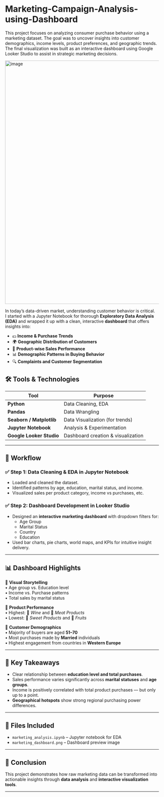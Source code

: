 # Marketing-Campaign-Analysis-using-Dashboard
This project focuses on analyzing consumer purchase behavior using a marketing dataset. The goal was to uncover insights into customer demographics, income levels, product preferences, and geographic trends. The final visualization was built as an interactive dashboard using Google Looker Studio to assist in strategic marketing decisions.

<img width="1062" height="797" alt="image" src="https://github.com/user-attachments/assets/5a48f497-3009-4286-bbda-96e1472568e2" />

In today’s data-driven market, understanding customer behavior is critical.  
I started with a Jupyter Notebook for thorough **Exploratory Data Analysis (EDA)** and wrapped it up with a clean, interactive **dashboard** that offers insights into:

- 💵 **Income & Purchase Trends**
- 🌍 **Geographic Distribution of Customers**
- 🍷 **Product-wise Sales Performance**
- 📊 **Demographic Patterns in Buying Behavior**
- 🔍 **Complaints and Customer Segmentation**
  

## 🛠 Tools & Technologies

| Tool             | Purpose                              |
|------------------|---------------------------------------|
| **Python**       | Data Cleaning, EDA                   |
| **Pandas**       | Data Wrangling                       |
| **Seaborn / Matplotlib** | Data Visualization (for trends) |
| **Jupyter Notebook** | Analysis & Experimentation         |
| **Google Looker Studio** | Dashboard creation & visualization |

---
## 🧾 Workflow

### ✅ Step 1: Data Cleaning & EDA in Jupyter Notebook
- Loaded and cleaned the dataset.
- Identified patterns by age, education, marital status, and income.
- Visualized sales per product category, income vs purchases, etc.


### ✅ Step 2: Dashboard Development in Looker Studio
- Designed an **interactive marketing dashboard** with dropdown filters for:
  - Age Group
  - Marital Status
  - Country
  - Education
- Used bar charts, pie charts, world maps, and KPIs for intuitive insight delivery.

---

## 📊 Dashboard Highlights

🔹 **Visual Storytelling**  
• Age group vs. Education level  
• Income vs. Purchase patterns  
• Total sales by marital status  

🔹 **Product Performance**  
• Highest: 🍷 *Wine* and 🍖 *Meat Products*  
• Lowest: 🍬 *Sweet Products* and 🍍 *Fruits*

🔹 **Customer Demographics**  
• Majority of buyers are aged **51–70**  
• Most purchases made by **Married** individuals  
• Highest engagement from countries in **Western Europe**

---

## 🌟 Key Takeaways

- Clear relationship between **education level and total purchases**.
- Sales performance varies significantly across **marital statuses** and **age groups**.
- Income is positively correlated with total product purchases — but only up to a point.
- **Geographical hotspots** show strong regional purchasing power differences.

---

## 📂 Files Included

- `marketing_analysis.ipynb` – Jupyter notebook for EDA
- `marketing_dashboard.png` – Dashboard preview image

---

## 📌 Conclusion

This project demonstrates how raw marketing data can be transformed into actionable insights through **data analysis** and **interactive visualization tools**. 

---

